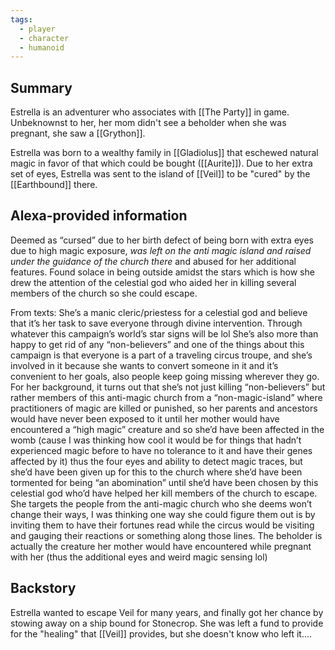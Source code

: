 ```yaml
---
tags:
  - player
  - character
  - humanoid
---
```

## Summary

Estrella is an adventurer who associates with [[The Party]] in game. Unbeknownst to her, her mom didn't see a beholder when she was pregnant, she saw a [[Grython]].

Estrella was born to a wealthy family in [[Gladiolus]] that eschewed natural magic in favor of that which could be bought ([[Aurite]]). Due to her extra set of eyes, Estrella was sent to the island of [[Veil]] to be "cured" by the [[Earthbound]] there.


## Alexa-provided information
Deemed as “cursed” due to her birth defect of being born with extra eyes due to high magic exposure, *was left on the anti magic island and raised under the guidance of the church there* and abused for her additional features. Found solace in being outside amidst the stars which is how she drew the attention of the celestial god who aided her in killing several members of the church so she could escape.

From texts: She’s a manic cleric/priestess for a celestial god and believe that it’s her task to save everyone through divine intervention. Through whatever this campaign’s world’s star signs will be lol She’s also more than happy to get rid of any “non-believers” and one of the things about this campaign is that everyone is a part of a traveling circus troupe, and she’s involved in it because she wants to convert someone in it and it’s convenient to her goals, also people keep going missing wherever they go. For her background, it turns out that she’s not just killing “non-believers” but rather members of this anti-magic church from a “non-magic-island” where practitioners of magic are killed or punished, so her parents and ancestors would have never been exposed to it until her mother would have encountered a “high magic” creature and so she’d have been affected in the womb (cause I was thinking how cool it would be for things that hadn’t experienced magic before to have no tolerance to it and have their genes affected by it) thus the four eyes and ability to detect magic traces, but she’d have been given up for this to the church where she’d have been tormented for being “an abomination” until she’d have been chosen by this celestial god who’d have helped her kill members of the church to escape. She targets the people from the anti-magic church who she deems won’t change their ways, I was thinking one way she could figure them out is by inviting them to have their fortunes read while the circus would be visiting and gauging their reactions or something along those lines. The beholder is actually the creature her mother would have encountered while pregnant with her (thus the additional eyes and weird magic sensing lol) 

## Backstory

Estrella wanted to escape Veil for many years, and finally got her chance by stowing away on a ship bound for Stonecrop. She was left a fund to provide for the "healing" that [[Veil]] provides, but she doesn't know who left it....



